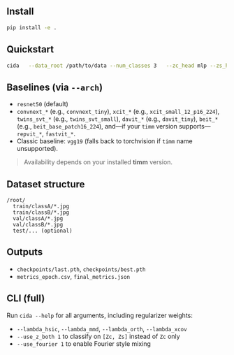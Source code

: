 
## Install
```bash
pip install -e .
```

## Quickstart
```bash
cida   --data_root /path/to/data --num_classes 3   --zc_head mlp --zs_head mlp --zc_dim 256 --zs_dim 256   --epochs 50 --batch_size 32
```

## Baselines (via `--arch`)
- `resnet50` (default)
- `convnext_*` (e.g., `convnext_tiny`), `xcit_*` (e.g., `xcit_small_12_p16_224`),
  `twins_svt_*` (e.g., `twins_svt_small`), `davit_*` (e.g., `davit_tiny`),
  `beit_*` (e.g., `beit_base_patch16_224`), and—if your `timm` version supports—
  `repvit_*`, `fastvit_*`.
- Classic baseline: `vgg19` (falls back to torchvision if `timm` name unsupported).

> Availability depends on your installed **timm** version.

## Dataset structure
```
/root/
  train/classA/*.jpg
  train/classB/*.jpg
  val/classA/*.jpg
  val/classB/*.jpg
  test/... (optional)
```

## Outputs
- `checkpoints/last.pth`, `checkpoints/best.pth`
- `metrics_epoch.csv`, `final_metrics.json`

## CLI (full)
Run `cida --help` for all arguments, including regularizer weights:
- `--lambda_hsic`, `--lambda_mmd`, `--lambda_orth`, `--lambda_xcov`
- `--use_z_both 1` to classify on `[Zc, Zs]` instead of `Zc` only
- `--use_fourier 1` to enable Fourier style mixing

